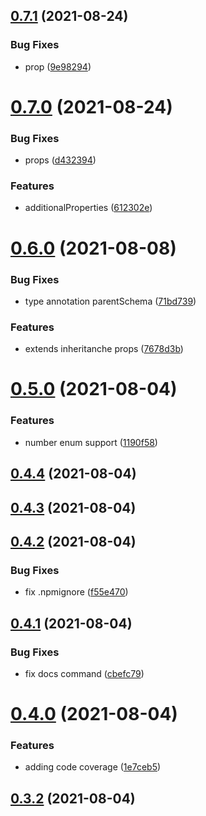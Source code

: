 ## [0.7.1](https://github.com/GiovanniCardamone/class-schema/compare/v0.7.0...v0.7.1) (2021-08-24)


### Bug Fixes

* prop ([9e98294](https://github.com/GiovanniCardamone/class-schema/commit/9e98294c0adc1d4822a58c714ccb17d98074f5b4))



# [0.7.0](https://github.com/GiovanniCardamone/class-schema/compare/v0.6.0...v0.7.0) (2021-08-24)


### Bug Fixes

* props ([d432394](https://github.com/GiovanniCardamone/class-schema/commit/d4323945d407f8df99bf0089d338e672465882fd))


### Features

* additionalProperties ([612302e](https://github.com/GiovanniCardamone/class-schema/commit/612302ebecea42c6b0504a929e1ed85d465f893c))



# [0.6.0](https://github.com/GiovanniCardamone/class-schema/compare/v0.5.0...v0.6.0) (2021-08-08)


### Bug Fixes

* type annotation parentSchema ([71bd739](https://github.com/GiovanniCardamone/class-schema/commit/71bd739c32d139a9d51368979913cd6b9a4e9183))


### Features

* extends inheritanche props ([7678d3b](https://github.com/GiovanniCardamone/class-schema/commit/7678d3bb43cbc640b5c2cae5fdb44503c62f0b16))



# [0.5.0](https://github.com/GiovanniCardamone/class-schema/compare/v0.4.4...v0.5.0) (2021-08-04)


### Features

* number enum support ([1190f58](https://github.com/GiovanniCardamone/class-schema/commit/1190f58d02701e429c2631e8564634ca90a863d2))



## [0.4.4](https://github.com/GiovanniCardamone/class-schema/compare/v0.4.3...v0.4.4) (2021-08-04)



## [0.4.3](https://github.com/GiovanniCardamone/class-schema/compare/v0.4.2...v0.4.3) (2021-08-04)



## [0.4.2](https://github.com/GiovanniCardamone/class-schema/compare/v0.4.1...v0.4.2) (2021-08-04)


### Bug Fixes

* fix .npmignore ([f55e470](https://github.com/GiovanniCardamone/class-schema/commit/f55e470d5821780a1873fdc7736a8403d02e4d78))



## [0.4.1](https://github.com/GiovanniCardamone/class-schema/compare/v0.4.0...v0.4.1) (2021-08-04)


### Bug Fixes

* fix docs command ([cbefc79](https://github.com/GiovanniCardamone/class-schema/commit/cbefc79b2043696cdc9ca5e81ec14c058d451d38))



# [0.4.0](https://github.com/GiovanniCardamone/class-schema/compare/v0.3.2...v0.4.0) (2021-08-04)


### Features

* adding code coverage ([1e7ceb5](https://github.com/GiovanniCardamone/class-schema/commit/1e7ceb53f1c25b2dc09cd777c08a9e3bde691a08))



## [0.3.2](https://github.com/GiovanniCardamone/class-schema/compare/v0.3.1...v0.3.2) (2021-08-04)



